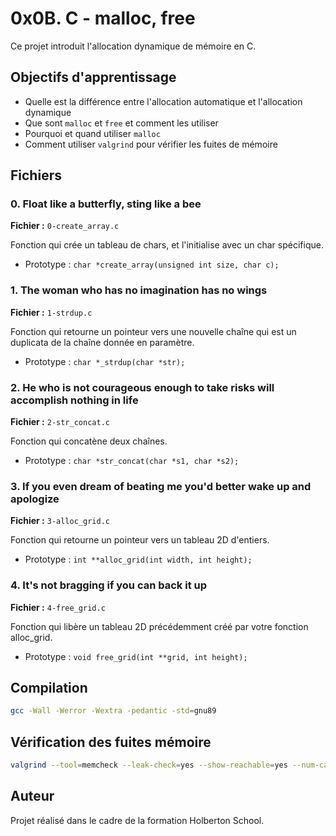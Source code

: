 # 0x0B. C - malloc, free

Ce projet introduit l'allocation dynamique de mémoire en C.

## Objectifs d'apprentissage

- Quelle est la différence entre l'allocation automatique et l'allocation dynamique
- Que sont `malloc` et `free` et comment les utiliser
- Pourquoi et quand utiliser `malloc`
- Comment utiliser `valgrind` pour vérifier les fuites de mémoire

## Fichiers

### 0. Float like a butterfly, sting like a bee
**Fichier :** `0-create_array.c`

Fonction qui crée un tableau de chars, et l'initialise avec un char spécifique.
- Prototype : `char *create_array(unsigned int size, char c);`

### 1. The woman who has no imagination has no wings
**Fichier :** `1-strdup.c`

Fonction qui retourne un pointeur vers une nouvelle chaîne qui est un duplicata de la chaîne donnée en paramètre.
- Prototype : `char *_strdup(char *str);`

### 2. He who is not courageous enough to take risks will accomplish nothing in life
**Fichier :** `2-str_concat.c`

Fonction qui concatène deux chaînes.
- Prototype : `char *str_concat(char *s1, char *s2);`

### 3. If you even dream of beating me you'd better wake up and apologize
**Fichier :** `3-alloc_grid.c`

Fonction qui retourne un pointeur vers un tableau 2D d'entiers.
- Prototype : `int **alloc_grid(int width, int height);`

### 4. It's not bragging if you can back it up
**Fichier :** `4-free_grid.c`

Fonction qui libère un tableau 2D précédemment créé par votre fonction alloc_grid.
- Prototype : `void free_grid(int **grid, int height);`

## Compilation

```bash
gcc -Wall -Werror -Wextra -pedantic -std=gnu89
```

## Vérification des fuites mémoire

```bash
valgrind --tool=memcheck --leak-check=yes --show-reachable=yes --num-callers=20 --track-fds=yes ./program
```

## Auteur

Projet réalisé dans le cadre de la formation Holberton School.